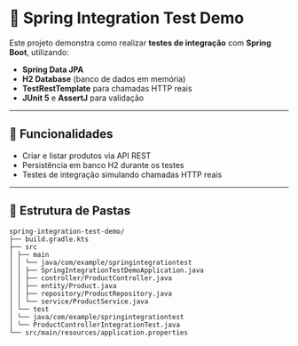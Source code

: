# 🧪 Spring Integration Test Demo

Este projeto demonstra como realizar **testes de integração** com **Spring Boot**, utilizando:

- **Spring Data JPA**
- **H2 Database** (banco de dados em memória)
- **TestRestTemplate** para chamadas HTTP reais
- **JUnit 5** e **AssertJ** para validação

---

## 📌 Funcionalidades
- Criar e listar produtos via API REST
- Persistência em banco H2 durante os testes
- Testes de integração simulando chamadas HTTP reais

---

## 📂 Estrutura de Pastas

```text
spring-integration-test-demo/
├── build.gradle.kts
├── src
│ ├── main
│ │ └── java/com/example/springintegrationtest
│ │ ├── SpringIntegrationTestDemoApplication.java
│ │ ├── controller/ProductController.java
│ │ ├── entity/Product.java
│ │ ├── repository/ProductRepository.java
│ │ └── service/ProductService.java
│ └── test
│ └── java/com/example/springintegrationtest
│ └── ProductControllerIntegrationTest.java
└── src/main/resources/application.properties
```
